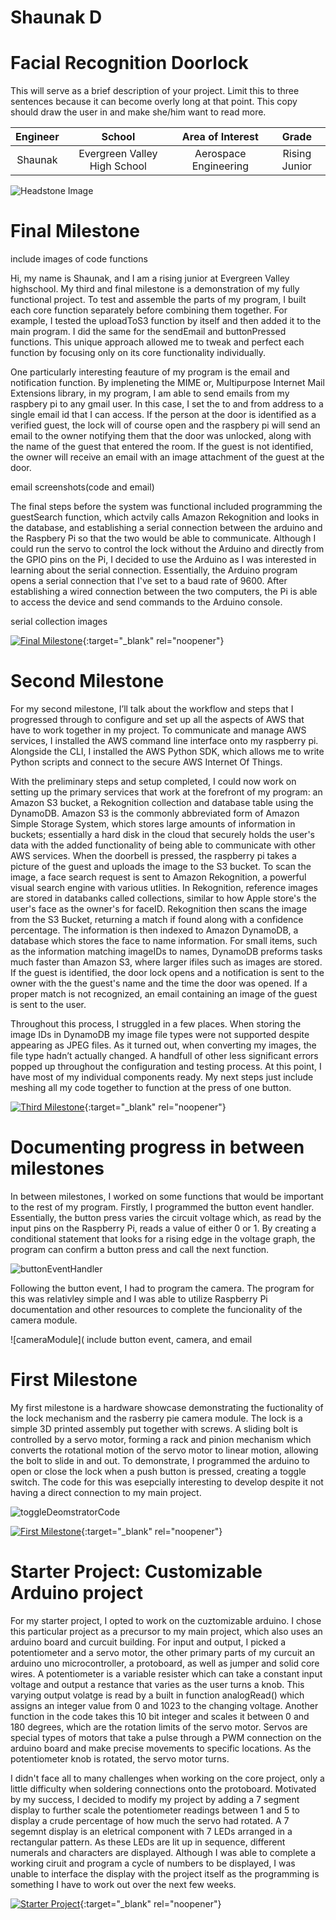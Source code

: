  # Shaunak D
 # Facial Recognition Doorlock
This will serve as a brief description of your project. Limit this to three sentences because it can become overly long at that point. This copy should draw the user in and make she/him want to read more.

| **Engineer** | **School** | **Area of Interest** | **Grade** |
|:--:|:--:|:--:|:--:|
| Shaunak | Evergreen Valley High School | Aerospace Engineering | Rising Junior

![Headstone Image](https://lh3.googleusercontent.com/pw/AM-JKLUyPm9lDkql57HACJpmlW91aN88FNzyqxOioTUiMTENQXb8N1k2SJOokscovDwvwWpHQtxzqjl9eZkr3oGKPCluUKkqFlOtY0NmaqmNtPLWZtcC9R8DLAHgj4aWDrxZ7iRT_iMwPqLYGsAs-knikgB_=w1830-h1828-no?authuser=0)
  
# Final Milestone 

include images of code functions 

Hi, my name is Shaunak, and I am a rising junior at Evergreen Valley highschool. My third and final milestone is a demonstration of my fully functional project. To test and assemble the parts of my program, I built each core function separately before combining them together. For example, I tested the uploadToS3 function by itself and then added it to the main program. I did the same for the sendEmail and buttonPressed functions. This unique approach allowed me to tweak and perfect each function by focusing only on its core functionality individually. 

One particularly interesting feauture of my program is the email and notification function. By impleneting the MIME or, Multipurpose Internet Mail Extensions library, in my program, I am able to send emails from my raspbery pi to any gmail user. In this case, I set the to and from address to a single email id that I can access. If the person at the door is identified as a verified guest, the lock will of course open and the raspbery pi will send an email to the owner notifying them that the door was unlocked, along with the name of the guest that entered the room. If the guest is not identified, the owner will receive an  email with an image attachment of the guest at the door.

email screenshots(code and email)

The final steps before the system was functional included programming the guestSearch function, which actvily calls Amazon Rekognition and looks in the database, and establishing a serial connection between the arduino and the Raspbery Pi so that the two would be able to communicate. Although I could run the servo to control the lock without the Arduino and directly from the GPIO pins on the Pi, I decided to use the Arduino as I was interested in learning about the serial connection. Essentially, the Arduino program opens a serial connection that I've set to a baud rate of 9600. After establishing a wired connection between the two computers, the Pi is able to access the device and send commands to the Arduino console. 

serial collection images

[![Final Milestone](https://i3.ytimg.com/vi/C91z8Jmsm0g/maxresdefault.jpg)](https://www.youtube.com/watch?v=F7M7imOVGug&feature=emb_logo "Final Milestone"){:target="_blank" rel="noopener"}

# Second Milestone 

For my second milestone, I’ll talk about the workflow and steps that I progressed through to configure and set up all the aspects of AWS that have to work together in my project. To communicate and manage AWS services, I installed the AWS command line interface onto my raspberry pi. Alongside the CLI, I installed the AWS Python SDK, which allows me to write Python scripts and connect to the secure AWS Internet Of Things.

With the preliminary steps and setup completed, I could now work on setting up the primary services that work at the forefront of my program: an Amazon S3 bucket, a Rekognition collection and database table using the DynamoDB. Amazon S3 is the commonly abbreviated form of Amazon Simple Storage System, which stores large amounts of information in buckets; essentially a hard disk in the cloud that securely holds the user's data with the added functionality of being able to communicate with other AWS services. When the doorbell is pressed, the raspberry pi takes a picture of the guest and uploads the image to the S3 bucket. To scan the image, a face search request is sent to Amazon Rekognition, a powerful visual search engine with various utlities. In Rekognition, reference images are stored in databanks called collections, similar to how Apple store's the user's face as the owner's for faceID. Rekognition then scans the image from the S3 Bucket, returning a match if found along with a confidence percentage. The information is then indexed to Amazon DynamoDB, a database which stores the face to name information. For small items, such as the information matching imageIDs to names, DynamoDB preforms tasks much faster than Amazon S3, where larger ifiles such as images are stored. If the guest is identified, the door lock opens and a notification is sent to the owner with the the guest's name and the time the door was opened. If a proper match is not recognized, an email containing an image of the guest is sent to the user. 

Throughout this process, I struggled in a few places. When storing the image IDs in DynamoDB my image file types were not supported despite appearing as JPEG files. As it turned out, when converting my images, the file type hadn’t actually changed. A handfull of other less significant errors popped up throughout the configuration and testing process. At this point, I have most of my individual components ready. My next steps just include meshing all my code together to function at the press of one button. 


[![Third Milestone](https://i3.ytimg.com/vi/bJItlKtGedE/maxresdefault.jpg)](https://www.youtube.com/watch?v=bJItlKtGedE "Second Milestone"){:target="_blank" rel="noopener"}

# Documenting progress in between milestones

In between milestones, I worked on some functions that would be important to the rest of my program. Firstly, I programmed the button event handler. Essentially, the button press varies the circuit voltage which, as read by the input pins on the Raspberry Pi, reads a value of either 0 or 1. By creating a conditional statement that looks for a rising edge in the voltage graph, the program can confirm a button press and call the next function. 

![buttonEventHandler](https://i.postimg.cc/ZnP9Xc7y/Screen-Shot-2022-07-22-at-8-42-31-AM.png)

Following the button event, I had to program the camera. The program for this was relativley simple and I was able to utilize Raspberry Pi documentation and other resources to complete the funcionality of the camera module. 

![cameraModule](
include button event, camera, and email

# First Milestone

My first milestone is a hardware showcase demonstrating the fuctionality of the lock mechanism and the rasberry pie camera module. The lock is a simple 3D printed assembly put together with screws. A sliding bolt is controlled by a servo motor, forming a rack and pinion mechanism which converts the rotational motion of the servo motor to linear motion, allowing the bolt to slide in and out. To demonstrate, I programmed the arduino to open or close the lock when a push button is pressed, creating a toggle switch. The code for this was esepcially interesting to develop despite it not having a direct connection to my main project. 

![toggleDeomstratorCode](https://i.postimg.cc/cJb3sQ2j/Screen-Shot-2022-07-01-at-10-18-09-AM.png)


[![First Milestone](https://i3.ytimg.com/vi/aTZep-6-vyo/maxresdefault.jpg)](https://www.youtube.com/watch?v=aTZep-6-vyo){:target="_blank" rel="noopener"}

# Starter Project: Customizable Arduino project 
  
  For my starter project, I opted to work on the cuztomizable arduino. I chose this particular project as a precursor to my main project, which also uses an arduino board and curcuit building. For input and output, I picked a potentiometer and a servo motor, the other primary parts of my curcuit an arduino uno microcontroller, a protoboard, as well as jumper and solid core wires. A potentiometer is a variable resister which can take a constant input voltage and output a restance that varies as the user turns a knob. This varying output volatge is read by a built in function analogRead() which assigns an integer value from 0 and 1023 to the changing voltage. Another function in the code takes this 10 bit integer and scales it between 0 and 180 degrees, which are the rotation limits of the servo motor. Servos are special types of motors that take a pulse through a PWM connection on the arduino board and make precise movements to specific locations. As the potentiometer knob is rotated, the servo motor turns. 

  I didn't face all to many challenges when working on the core project, only a little difficulty when soldering connections onto the protoboard. Motivated by my success, I decided to modify my project by adding a 7 segment display to further scale the potentiometer readings between 1 and 5 to display a crude percentage of how much the servo had rotated. A 7 segemnt display is an eletrical component with 7 LEDs arranged in a rectangular pattern. As these LEDs are lit up in sequence, different numerals and characters are displayed. Although I was able to complete a working ciruit and program a cycle of numbers to be displayed, I was unable to interface the display with the project itself as the programming is something I have to work out over the next few weeks. 

[![Starter Project](https://i3.ytimg.com/vi/Zb-74cf-3_k/maxresdefault.jpg)](https://youtu.be/Zb-74cf-3_k "Starter Project"){:target="_blank" rel="noopener"}
